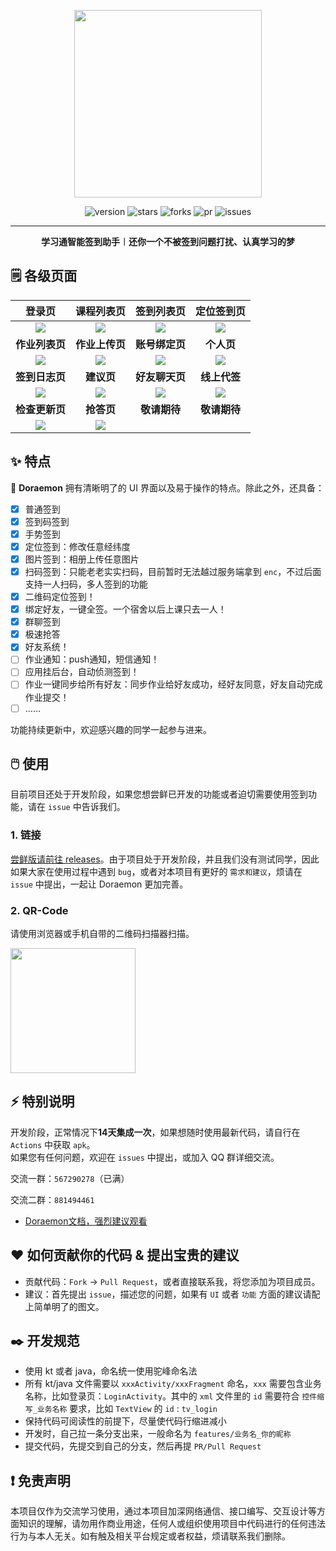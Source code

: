 <center><div align="center">

<img src="https://github.com/CofbroTeam/Doraemon/assets/101956946/aa7e4302-59c6-4184-8390-d1022f9b2b2a" width = 300 height = 300 /></img>

<img alt="version" src="https://img.shields.io/github/last-commit/CofbroTeam/Doraemon.svg?style=for-the-badge&label=%E6%9C%80%E5%90%8E%E6%9B%B4%E6%96%B0&logo=velog&logoColor=BE95FF&color=7B68EE"/></img>
<img alt="stars" src="https://img.shields.io/github/stars/CofbroTeam/Doraemon.svg?style=for-the-badge&label=Stars&logo=undertale&logoColor=orange&color=orange"/></img>
<img alt="forks" src="https://img.shields.io/github/forks/CofbroTeam/Doraemon.svg?style=for-the-badge&label=Forks&logo=stackshare&logoColor=f92f60&color=f92f60"/></img>
<img alt="pr" src="https://img.shields.io/github/issues-pr-closed/CofbroTeam/Doraemon.svg?style=for-the-badge&label=PR&logo=addthis&logoColor=green&color=0AC18E"/></img>
<img alt="issues" src="https://img.shields.io/github/issues/CofbroTeam/Doraemon.svg?style=for-the-badge&label=Issues&logo=openbugbounty&logoColor=e38dff&color=e38dff"/></img>

</div></center>


---

<div align="center" style="font-weight:bold"><b>学习通智能签到助手︱还你一个不被签到问题打扰、认真学习的梦</b></div>  


## 🗒️ 各级页面
| **登录页** | **课程列表页** | **签到列表页** | **定位签到页** |
|:---:|:---:|:---:|:---:|
| <div align="center"> <img src="https://github.com/CofbroTeam/Doraemon/assets/101956946/31bf4fd1-e112-4082-8bf6-1d8fe89dde0c"/> </div> | <div align="center"> <img src="https://github.com/CofbroTeam/Doraemon/assets/101956946/fccb8e7b-16aa-415f-8f8a-4cbf3151bec3"/> </div> | <div align="center"> <img src="https://github.com/CofbroTeam/Doraemon/assets/101956946/27c5d615-a85e-4bf7-b1bf-a3b1b0b849e8"/> </div> | <div align="center"> <img src="https://github.com/CofbroTeam/Doraemon/assets/101956946/e3835137-50d0-47bd-bcc0-2f4b18750218"/> </div> |
| **作业列表页** | **作业上传页** | **账号绑定页** | **个人页** |
| <div align="center"> <img src="https://github.com/CofbroTeam/Doraemon/assets/101956946/fd5c12de-ebfa-49ea-ad36-acccaf9f07c8"/> </div>| <div align="center"> <img src="https://github.com/CofbroTeam/Doraemon/assets/101956946/81e06049-799c-41b5-841c-f2ed27746643"/> </div>|<div align="center"> <img src="https://github.com/CofbroTeam/Doraemon/assets/101956946/185a9037-2159-46fa-9481-1cba4497397d"/> </div> | <div align="center"> <img src="https://github.com/CofbroTeam/Doraemon/assets/101956946/5209454c-47e7-46a0-8b65-37ff7cde7e1f"/> </div>
| **签到日志页** | **建议页** | **好友聊天页** | **线上代签** |
| <div align="center"> <img src="https://github.com/CofbroTeam/Doraemon/assets/101956946/43a94c9a-9776-4ef5-8783-1615f045d216"/> </div>|<div align="center"> <img src="https://github.com/CofbroTeam/Doraemon/assets/101956946/60eb6700-be6d-494e-8594-491a62d905c3"/> </div>|<div align="center"> <img src="https://github.com/CofbroTeam/Doraemon/assets/101956946/0fc55057-3292-49fa-847f-b3043491be8e"/> </div>|<div align="center"> <img src="https://github.com/CofbroTeam/Doraemon/assets/101956946/9e8cecdb-26f8-4efc-ad93-c2baac1988d3"/> </div>|
| **检查更新页** | **抢答页** | **敬请期待** | **敬请期待** |
| <div align="center"> <img src="https://github.com/CofbroTeam/Doraemon/assets/101956946/05818664-5dc1-43ba-959d-7c59e19d6e15"/> </div>| <div align="center"> <img src="https://github.com/CofbroTeam/Doraemon/assets/101956946/ab64d827-cdee-4e10-aeba-d3eabad9d0c8"/> </div>


## ✨ 特点
👏 **Doraemon** 拥有清晰明了的 UI 界面以及易于操作的特点。除此之外，还具备：

- [x] 普通签到  
- [x] 签到码签到
- [x] 手势签到
- [x] 定位签到：修改任意经纬度
- [x] 图片签到：相册上传任意图片
- [x] 扫码签到：只能老老实实扫码，目前暂时无法越过服务端拿到 `enc`，不过后面支持一人扫码，多人签到的功能
- [x] 二维码定位签到！
- [x] 绑定好友，一键全签。一个宿舍以后上课只去一人！
- [x] 群聊签到
- [x] 极速抢答
- [x] 好友系统！
- [ ] 作业通知：push通知，短信通知！
- [ ] 应用挂后台，自动侦测签到！
- [ ] 作业一键同步给所有好友：同步作业给好友成功，经好友同意，好友自动完成作业提交！
- [ ] ……

功能持续更新中，欢迎感兴趣的同学一起参与进来。

## 🖱️ 使用

目前项目还处于开发阶段，如果您想尝鲜已开发的功能或者迫切需要使用签到功能，请在 `issue` 中告诉我们。

### 1. 链接
[尝鲜版请前往 releases](https://github.com/CofbroTeam/Doraemon/releases)。由于项目处于开发阶段，并且我们没有测试同学，因此如果大家在使用过程中遇到 `bug`，或者对本项目有更好的 `需求和建议`，烦请在 `issue` 中提出，一起让 Doraemon 更加完善。

### 2. QR-Code
请使用浏览器或手机自带的二维码扫描器扫描。
<div> <img src="https://github.com/CofbroTeam/Doraemon/assets/101956946/60125d13-97d2-4515-a3e4-6460ac97c9d0" width = 200 height = 200 /> </div>

## ⚡ 特别说明
开发阶段，正常情况下**14天集成一次**，如果想随时使用最新代码，请自行在 `Actions` 中获取 `apk`。<br>如果您有任何问题，欢迎在 `issues` 中提出，或加入 QQ 群详细交流。

交流一群：`567290278`（已满）

交流二群：`881494461` 

- [Doraemon文档，强烈建议观看](https://www.yuque.com/cofbro/doraemon)

## ❤️ 如何贡献你的代码 & 提出宝贵的建议
* 贡献代码：`Fork` -> `Pull Request`，或者直接联系我，将您添加为项目成员。
* 建议：首先提出 `issue`，描述您的问题，如果有 `UI` 或者 `功能` 方面的建议请配上简单明了的图文。

## ✒️ 开发规范
* 使用 kt 或者 java，命名统一使用驼峰命名法
* 所有 kt/java 文件需要以 `xxxActivity/xxxFragment` 命名，`xxx` 需要包含业务名称，比如登录页：`LoginActivity`。其中的 `xml` 文件里的 `id` 需要符合 `控件缩写_业务名称` 要求，比如 `TextView` 的 `id` : `tv_login`
* 保持代码可阅读性的前提下，尽量使代码行缩进减小
* 开发时，自己拉一条分支出来，一般命名为 `features/业务名_你的昵称`
* 提交代码，先提交到自己的分支，然后再提 `PR/Pull Request`

## ❗ 免责声明
本项目仅作为交流学习使用，通过本项目加深网络通信、接口编写、交互设计等方面知识的理解，请勿用作商业用途，任何人或组织使用项目中代码进行的任何违法行为与本人无关。如有触及相关平台规定或者权益，烦请联系我们删除。
